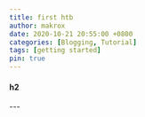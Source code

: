```yaml
---
title: first htb
author: makrox
date: 2020-10-21 20:55:00 +0800
categories: [Blogging, Tutorial]
tags: [getting started]
pin: true
---
```


<h4>h2</h4>
---
